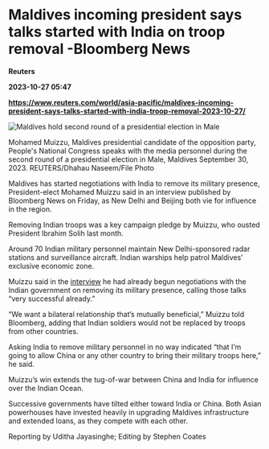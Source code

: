 # Maldives incoming president says talks started with India on troop removal -Bloomberg News
**Reuters**

**2023-10-27 05:47**

**https://www.reuters.com/world/asia-pacific/maldives-incoming-president-says-talks-started-with-india-troop-removal-2023-10-27/**

![Maldives hold second round of a presidential election in Male](https://www.reuters.com/resizer/FYLLlUPQ3s9wzxATspcpS6DvroE=/1920x0/filters:quality(80)/cloudfront-us-east-2.images.arcpublishing.com/reuters/EB3XMOPEFRMWZGPGPV5GBM2FWE.jpg)

Mohamed Muizzu, Maldives presidential candidate of the opposition party, People's National Congress speaks with the media personnel during the second round of a presidential election in Male, Maldives September 30, 2023. REUTERS/Dhahau Naseem/File Photo

Maldives has started negotiations with India to remove its military presence, President-elect Mohamed Muizzu said in an interview published by Bloomberg News on Friday, as New Delhi and Beijing both vie for influence in the region.

Removing Indian troops was a key campaign pledge by Muizzu, who ousted President Ibrahim Solih last month.

Around 70 Indian military personnel maintain New Delhi-sponsored radar stations and surveillance aircraft. Indian warships help patrol Maldives’ exclusive economic zone.

Muizzu said in the [interview](https://www.reuters.com/world/asia-pacific/maldives-incoming-president-says-talks-started-with-india-troop-removal-2023-10-27/-%20https://www.bloomberg.com/news/articles/2023-10-26/indian-troops-need-to-leave-maldives-incoming-president-says?sref=y3YMCJ4e) he had already begun negotiations with the Indian government on removing its military presence, calling those talks “very successful already.”

“We want a bilateral relationship that’s mutually beneficial,” Muizzu told Bloomberg, adding that Indian soldiers would not be replaced by troops from other countries.

Asking India to remove military personnel in no way indicated “that I’m going to allow China or any other country to bring their military troops here,” he said.

Muizzu’s win extends the tug-of-war between China and India for influence over the Indian Ocean.

Successive governments have tilted either toward India or China. Both Asian powerhouses have invested heavily in upgrading Maldives infrastructure and extended loans, as they compete with each other.

Reporting by Uditha Jayasinghe; Editing by Stephen Coates